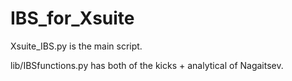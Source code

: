 # IBS_for_Xsuite

Xsuite_IBS.py is the main script.

lib/IBSfunctions.py has both of the kicks + analytical of Nagaitsev.

